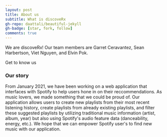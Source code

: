 ```yaml
---
layout: post
title: About us
subtitle: What is discoveRx
gh-repo: daattali/beautiful-jekyll
gh-badge: [star, fork, follow]
comments: true
---
```


We are discoveRx! Our team members are Garret Ceravantez, Sean Harbertson, Viet Nguyen, and Elvin Pok.

Get to know us

### Our story

From January 2021, we have been working on a web application that interfaces with Spotify to help users hone in on their reccommendations. As music lovers, we made something that we could be proud of. Our application allows users to create new playlists from their most recent listening history, create playlists from already existing playlists, and filter these suggested playlists by utilizing traditional music information (artist, album, year) but also using Spotify's audio feature data (danceability, energy, etc.). We hope that we can empower Spotify user's to find new music with our application.